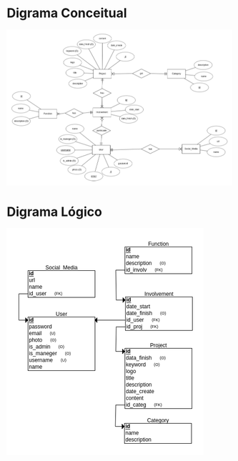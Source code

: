 # Digrama Conceitual

![DER Conceitual](img/conceitual.png)

# Digrama Lógico
![DER Lógico](img/logico.png)